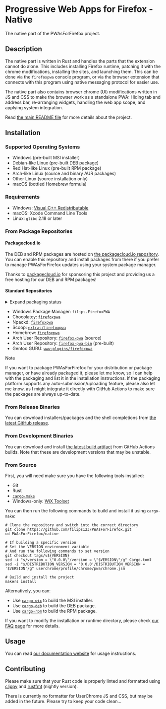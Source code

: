 Progressive Web Apps for Firefox - Native
=========================================

The native part of the PWAsForFirefox project.

## Description

The native part is written in Rust and handles the parts that the extension cannot do alone. This includes installing Firefox runtime, patching it with the chrome modifications, installing the sites, and launching them. This can be done via the `firefoxpwa` console program, or via the browser extension that connects with this program using native messaging protocol for easier use.

The native part also contains browser chrome (UI) modifications written in JS and CSS to make the browser work as a standalone PWA: Hiding tab and address bar, re-arranging widgets, handling the web app scope, and applying system integration.

Read [the main README file](../README.md) for more details about the project.

## Installation

### Supported Operating Systems

* Windows (pre-built MSI installer)
* Debian-like Linux (pre-built DEB package)
* Red Hat-like Linux (pre-built RPM package)
* Arch-like Linux (source and binary AUR packages)
* Other Linux (source installation only)
* macOS (bottled Homebrew formula)

### Requirements

* Windows: [Visual C++ Redistributable](https://support.microsoft.com/en-us/help/2977003/the-latest-supported-visual-c-downloads)
* macOS: Xcode Command Line Tools
* Linux: `glibc` 2.18 or later

### From Package Repositories

#### Packagecloud.io

The DEB and RPM packages are hosted on [the packagecloud.io repository](https://packagecloud.io/filips/FirefoxPWA). You can enable this repository and install packages from there if you prefer to manage PWAsForFirefox updates using your system package manager.

Thanks to [packagecloud.io](https://packagecloud.io/) for sponsoring this project and providing us a free hosting for our DEB and RPM packages!

#### Standard Repositories

<details>
  <summary>Expand packaging status</summary>

[![Packaging status](https://repology.org/badge/vertical-allrepos/firefoxpwa.svg)](https://repology.org/project/firefoxpwa/versions)
</details>

* Windows Package Manager: `filips.FirefoxPWA`
* Chocolatey: [`firefoxpwa`](https://community.chocolatey.org/packages/firefoxpwa)
* Npackd: [`firefoxpwa`](https://www.npackd.org/p/firefoxpwa)
* Scoop: [`extras/firefoxpwa`](https://scoop.sh/#/apps?q=firefoxpwa&id=5361097c7301cc92340840a5f3970aca9220100d)
* Homebrew: [`firefoxpwa`](https://formulae.brew.sh/formula/firefoxpwa)
* Arch User Repository: [`firefox-pwa`](https://aur.archlinux.org/packages/firefox-pwa/) (source)
* Arch User Repository: [`firefox-pwa-bin`](https://aur.archlinux.org/packages/firefox-pwa-bin/) (pre-built)
* Gentoo GURU: [`www-plugins/firefoxpwa`](https://gpo.zugaina.org/Overlays/guru/www-plugins/firefoxpwa)

> [!NOTE]
> If you want to package PWAsForFirefox for your distribution or package manager, or have already packaged it, please let me know, so I can help with the packaging and list it in the installation instructions. If the packaging platform supports any auto-submission/uploading feature, please also let me know, as I might integrate it directly with GitHub Actions to make sure the packages are always up-to-date.

### From Release Binaries

You can download installers/packages and the shell completions from [the latest GitHub release](https://github.com/filips123/PWAsForFirefox/releases/latest).

### From Development Binaries

You can download and install [the latest build artifact](https://github.com/filips123/PWAsForFirefox/actions/workflows/native.yaml?query=actor%3Afilips123) from GitHub Actions builds. Note that these are development versions that may be unstable.

### From Source

First, you will need make sure you have the following tools installed:

* Git
* Rust
* [`cargo-make`](https://github.com/sagiegurari/cargo-make)
* Windows-only: [WiX Toolset](https://wixtoolset.org/releases/)

You can then run the following commands to build and install it using `cargo-make`:

```shell
# Clone the repository and switch into the correct directory
git clone https://github.com/filips123/PWAsForFirefox.git
cd PWAsForFirefox/native

# If building a specific version
# Set the VERSION environment variable
# And run the following commands to set version
git checkout tags/v${VERSION}
sed -i "s/version = \"0.0.0\"/version = \"$VERSION\"/g" Cargo.toml
sed -i "s/DISTRIBUTION_VERSION = '0.0.0'/DISTRIBUTION_VERSION = '$VERSION'/g" userchrome/profile/chrome/pwa/chrome.jsm

# Build and install the project
makers install
```

Alternatively, you can:

* Use [`cargo-wix`](https://github.com/volks73/cargo-wix) to build the MSI installer.
* Use [`cargo-deb`](https://github.com/kornelski/cargo-deb) to build the DEB package.
* Use [`cargo-rpm`](https://github.com/iqlusioninc/cargo-rpm) to build the RPM package.

If you want to modify the installation or runtime directory, please check [our FAQ page](https://pwasforfirefox.filips.si//help/faq/#how-to-install-this-project-to-a-different-location) for more details.

## Usage

You can read [our documentation website](https://pwasforfirefox.filips.si/user-guide/console/) for usage instructions.

## Contributing

Please make sure that your Rust code is properly linted and formatted using [clippy](https://github.com/rust-lang/rust-clippy) and [rustfmt](https://github.com/rust-lang/rustfmt) (nightly version).

There is currently no formatter for UserChrome JS and CSS, but may be added in the future. Please try to keep your code clean...
